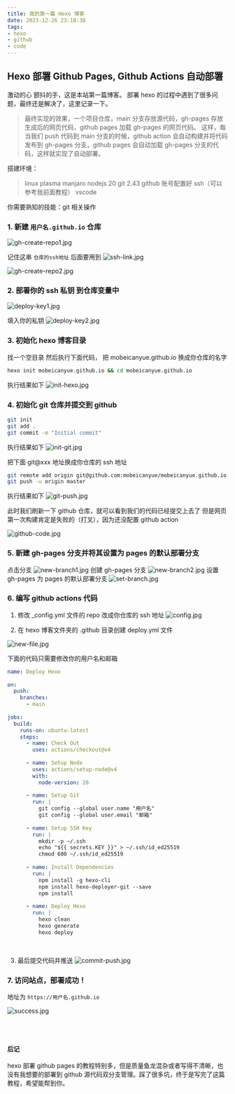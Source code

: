```yaml
---
title: 我的第一篇 Hexo 博客
date: 2023-12-26 23:18:38
tags:
- hexo
- github
- code
---
```


## Hexo 部署 Github Pages, Github Actions 自动部署

激动的心 颤抖的手，这是本站第一篇博客。
部署 hexo 的过程中遇到了很多问题，最终还是解决了，这里记录一下。

> 最终实现的效果，一个项目仓库，main 分支存放源代码，gh-pages 存放生成后的网页代码，github pages 加载 gh-pages 的网页代码。
> 这样，每当我们 push 代码到 main 分支的时候，github action 会自动构建并将代码发布到 gh-pages 分支，github pages 会自动加载 gh-pages 分支的代码，这样就实现了自动部署。

搭建环境：

> linux plasma manjaro
> nodejs 20
> git 2.43
> github 账号配置好 ssh（可以参考我前面教程）
> vscode

你需要熟知的技能：git 相关操作



### 1. 新建 `用户名.github.io` 仓库

![gh-create-repo1.jpg](/images/Init-my-first-hexo-blog/gh-create-repo1.jpg)

记住这串 `仓库的ssh地址` 后面要用到
![ssh-link.jpg](/images/Init-my-first-hexo-blog/ssh-link.jpg)

![gh-create-repo2.jpg](/images/Init-my-first-hexo-blog/gh-create-repo2.jpg)

### 2. 部署你的 ssh 私钥 到仓库变量中

![deploy-key1.jpg](/images/Init-my-first-hexo-blog/deploy-key1.jpg)

填入你的私钥
![deploy-key2.jpg](/images/Init-my-first-hexo-blog/deploy-key2.jpg)

### 3. 初始化 hexo 博客目录

找一个空目录 然后执行下面代码，
把 mobeicanyue.github.io 换成你仓库的名字

```bash
hexo init mobeicanyue.github.io && cd mobeicanyue.github.io
```
执行结果如下
![init-hexo.jpg](/images/Init-my-first-hexo-blog/init-hexo.jpg)

### 4. 初始化 git 仓库并提交到 github

```bash
git init
git add .
git commit -m "Initial commit"
```
执行结果如下
![init-git.jpg](/images/Init-my-first-hexo-blog/init-git.jpg)

把下面 git@xxx 地址换成你仓库的 ssh 地址

```bash
git remote add origin git@github.com:mobeicanyue/mobeicanyue.github.io.git
git push -u origin master
```
执行结果如下
![git-push.jpg](/images/Init-my-first-hexo-blog/git-push.jpg)

此时我们刷新一下 github 仓库，就可以看到我们的代码已经提交上去了
但是网页第一次构建肯定是失败的（打叉），因为还没配置 github action

![github-code.jpg](/images/Init-my-first-hexo-blog/github-code.jpg)

### 5. 新建 gh-pages 分支并将其设置为 pages 的默认部署分支

点击分支
![new-branch1.jpg](/images/Init-my-first-hexo-blog/new-branch1.jpg)
创建 gh-pages 分支
![new-branch2.jpg](/images/Init-my-first-hexo-blog/new-branch2.jpg)
设置 gh-pages 为 pages 的默认部署分支
![set-branch.jpg](/images/Init-my-first-hexo-blog/set-branch.jpg)


### 6. 编写 github actions 代码

1) 修改 _config.yml 文件的 repo 改成你仓库的 ssh 地址
![config.jpg](/images/Init-my-first-hexo-blog/config.jpg)

2) 在 hexo 博客文件夹的 .github 目录创建 deploy.yml 文件

![new-file.jpg](/images/Init-my-first-hexo-blog/new-file.jpg)

下面的代码只需要修改你的用户名和邮箱


```yml
name: Deploy Hexo
 
on:
  push:
    branches:
      - main
 
jobs:
  build:
    runs-on: ubuntu-latest
    steps:
      - name: Check Out
        uses: actions/checkout@v4
 
      - name: Setup Node
        uses: actions/setup-node@v4
        with:
          node-version: 20
 
      - name: Setup Git
        run: |
          git config --global user.name "用户名"
          git config --global user.email "邮箱"
 
      - name: Setup SSH Key
        run: |
          mkdir -p ~/.ssh
          echo "${{ secrets.KEY }}" > ~/.ssh/id_ed25519
          chmod 600 ~/.ssh/id_ed25519
 
      - name: Install Dependencies
        run: |
          npm install -g hexo-cli
          npm install hexo-deployer-git --save
          npm install
 
      - name: Deploy Hexo
        run: |
          hexo clean
          hexo generate
          hexo deploy
```

<br>

3) 最后提交代码并推送
![commit-push.jpg](/images/Init-my-first-hexo-blog/commit-push.jpg)

### 7. 访问站点，部署成功！
地址为 `https://用户名.github.io`

![success.jpg](/images/Init-my-first-hexo-blog/success.jpg)

<br>
<br>

#### 后记
hexo 部署 github pages 的教程特别多，但是质量鱼龙混杂或者写得不清晰，也没有我想要的部署到 github 源代码双分支管理。踩了很多坑，终于是写完了这篇教程，希望能帮到你。